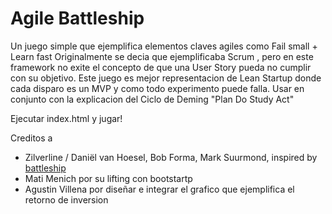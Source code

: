 # Agile Battleship

Un juego simple que ejemplifica elementos claves agiles como Fail small + Learn fast
Originalmente se decia que ejemplificaba Scrum , pero en este framework no exite el concepto
de que una User Story pueda no cumplir con su objetivo. Este juego es mejor representacion
de Lean Startup donde cada disparo es un MVP y como todo experimento puede falla.
Usar en conjunto con la explicacion del Ciclo de Deming "Plan Do Study Act"


Ejecutar index.html y jugar!

Creditos a 
+ Zilverline / Daniël van Hoesel, Bob Forma, Mark Suurmond, inspired by  [battleship](https://github.com/zilverline/battleship)
+ Mati Menich por su lifting con bootstartp
+ Agustin Villena por diseñar e integrar el grafico que ejemplifica el retorno de inversion
